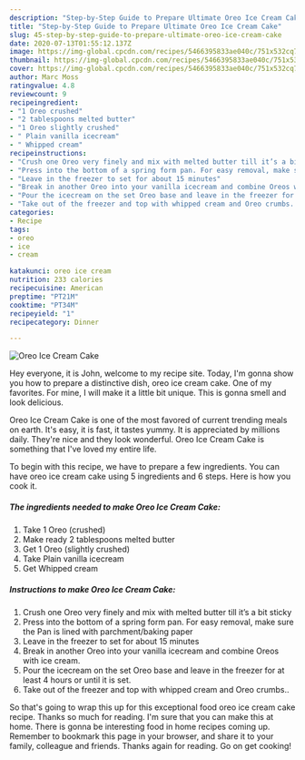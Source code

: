 ```yaml
---
description: "Step-by-Step Guide to Prepare Ultimate Oreo Ice Cream Cake"
title: "Step-by-Step Guide to Prepare Ultimate Oreo Ice Cream Cake"
slug: 45-step-by-step-guide-to-prepare-ultimate-oreo-ice-cream-cake
date: 2020-07-13T01:55:12.137Z
image: https://img-global.cpcdn.com/recipes/5466395833ae040c/751x532cq70/oreo-ice-cream-cake-recipe-main-photo.jpg
thumbnail: https://img-global.cpcdn.com/recipes/5466395833ae040c/751x532cq70/oreo-ice-cream-cake-recipe-main-photo.jpg
cover: https://img-global.cpcdn.com/recipes/5466395833ae040c/751x532cq70/oreo-ice-cream-cake-recipe-main-photo.jpg
author: Marc Moss
ratingvalue: 4.8
reviewcount: 9
recipeingredient:
- "1 Oreo crushed"
- "2 tablespoons melted butter"
- "1 Oreo slightly crushed"
- " Plain vanilla icecream"
- " Whipped cream"
recipeinstructions:
- "Crush one Oreo very finely and mix with melted butter till it’s a bit sticky"
- "Press into the bottom of a spring form pan. For easy removal, make sure the Pan is lined with parchment/baking paper"
- "Leave in the freezer to set for about 15 minutes"
- "Break in another Oreo into your vanilla icecream and combine Oreos with ice cream."
- "Pour the icecream on the set Oreo base and leave in the freezer for at least 4 hours or until it is set."
- "Take out of the freezer and top with whipped cream and Oreo crumbs.."
categories:
- Recipe
tags:
- oreo
- ice
- cream

katakunci: oreo ice cream 
nutrition: 233 calories
recipecuisine: American
preptime: "PT21M"
cooktime: "PT34M"
recipeyield: "1"
recipecategory: Dinner

---
```



![Oreo Ice Cream Cake](https://img-global.cpcdn.com/recipes/5466395833ae040c/751x532cq70/oreo-ice-cream-cake-recipe-main-photo.jpg)

Hey everyone, it is John, welcome to my recipe site. Today, I'm gonna show you how to prepare a distinctive dish, oreo ice cream cake. One of my favorites. For mine, I will make it a little bit unique. This is gonna smell and look delicious.

Oreo Ice Cream Cake is one of the most favored of current trending meals on earth. It's easy, it is fast, it tastes yummy. It is appreciated by millions daily. They're nice and they look wonderful. Oreo Ice Cream Cake is something that I've loved my entire life.




To begin with this recipe, we have to prepare a few ingredients. You can have oreo ice cream cake using 5 ingredients and 6 steps. Here is how you cook it.

<!--inarticleads1-->

##### The ingredients needed to make Oreo Ice Cream Cake:

1. Take 1 Oreo (crushed)
1. Make ready 2 tablespoons melted butter
1. Get 1 Oreo (slightly crushed)
1. Take  Plain vanilla icecream
1. Get  Whipped cream




<!--inarticleads2-->

##### Instructions to make Oreo Ice Cream Cake:

1. Crush one Oreo very finely and mix with melted butter till it’s a bit sticky
1. Press into the bottom of a spring form pan. For easy removal, make sure the Pan is lined with parchment/baking paper
1. Leave in the freezer to set for about 15 minutes
1. Break in another Oreo into your vanilla icecream and combine Oreos with ice cream.
1. Pour the icecream on the set Oreo base and leave in the freezer for at least 4 hours or until it is set.
1. Take out of the freezer and top with whipped cream and Oreo crumbs..




So that's going to wrap this up for this exceptional food oreo ice cream cake recipe. Thanks so much for reading. I'm sure that you can make this at home. There is gonna be interesting food in home recipes coming up. Remember to bookmark this page in your browser, and share it to your family, colleague and friends. Thanks again for reading. Go on get cooking!
